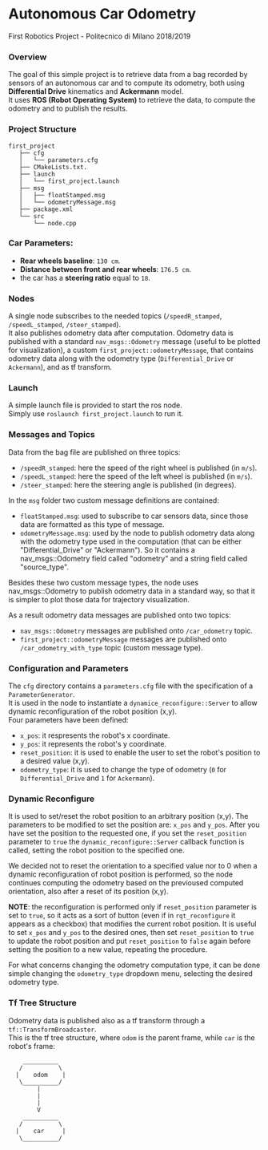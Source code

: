 # Autonomous Car Odometry 
First Robotics Project - Politecnico di Milano 2018/2019  
  
### Overview
The goal of this simple project is to retrieve data from a bag recorded by sensors of an autonomous car and to compute its odometry, both using **Differential Drive** kinematics and **Ackermann** model.  
It uses **ROS (Robot Operating System)** to retrieve the data, to compute the odometry and to publish the results.

### Project Structure
```
first_project  
   ├── cfg  
   │   └── parameters.cfg  
   ├── CMakeLists.txt. 
   ├── launch  
   │   └── first_project.launch  
   ├── msg  
   │   ├── floatStamped.msg  
   │   └── odometryMessage.msg  
   ├── package.xml  
   └── src  
       └── node.cpp  
```
### Car Parameters:
  * **Rear wheels baseline**: `130 cm`.
  * **Distance between front and rear wheels**: `176.5 cm`.
  * the car has a **steering ratio** equal to `18`.

### Nodes
A single node subscribes to the needed topics (`/speedR_stamped`, `/speedL_stamped`, `/steer_stamped`).  
It also publishes odometry data after computation. Odometry data is published with a standard `nav_msgs::Odometry` message (useful to be plotted for visualization), a custom `first_project::odometryMessage`, that contains odometry data along with the odometry type (`Differential_Drive` or `Ackermann`), and as tf transform.

### Launch
A simple launch file is provided to start the ros node.  
Simply use `roslaunch first_project.launch` to run it.

### Messages and Topics
Data from the bag file are published on three topics:
  * `/speedR_stamped`: here the speed of the right wheel is published (in `m/s`).
  * `/speedL_stamped`: here the speed of the left wheel is published (in `m/s`).
  * `/steer_stamped`: here the steering angle is published (in degrees).
  
In the `msg` folder two custom message definitions are contained:
  * `floatStamped.msg`: used to subscribe to car sensors data, since those data are formatted as this type of message.
  * `odometryMessage.msg`: used by the node to publish odometry data along with the odometry type used in the computation (that can be either "Differential_Drive" or "Ackermann"). So it contains a nav_msgs::Odometry field called "odometry" and a string field called "source_type".  
  
Besides these two custom message types, the node uses nav_msgs::Odometry to publish odometry data in a standard way, so that it is simpler to plot those data for trajectory visualization.  
  
As a result odometry data messages are published onto two topics:
  * `nav_msgs::Odometry` messages are published onto `/car_odometry` topic.
  * `first_project::odometryMessage` messages are published onto `/car_odometry_with_type` topic (custom message type).

### Configuration and Parameters
The `cfg` directory contains a `parameters.cfg` file with the specification of a `ParameterGenerator`.  
It is used in the node to instantiate a `dynamice_reconfigure::Server` to allow dynamic reconfiguration of the robot position (x,y).  
Four parameters have been defined:
  * `x_pos`: it respresents the robot's x coordinate.
  * `y_pos`: it represents the robot's y coordinate.
  * `reset_position`: it is used to enable the user to set the robot's position to a desired value (x,y).
  * `odometry_type`: it is used to change the type of odometry (`0` for `Differential_Drive` and `1` for `Ackermann`).

### Dynamic Reconfigure
It is used to set/reset the robot position to an arbitrary position (x,y). 
The parameters to be modified to set the position are: `x_pos` and `y_pos`. After you have set the position to the requested one, if you set the `reset_position` parameter to `true` the `dynamic_reconfigure::Server` callback function is called, setting the robot position to the specified one.  
  
We decided not to reset the orientation to a specified value nor to 0 when a dynamic reconfiguration of robot position is performed, so the node continues computing the odometry based on the previoused computed orientation, also after a reset of its position (x,y).  
  
**NOTE**: the reconfiguration is performed only if `reset_position` parameter is set to `true`, so it acts as a sort of button (even if in `rqt_reconfigure` it appears as a checkbox) that modifies the current robot position. It is useful to set `x_pos` and `y_pos` to the desired ones, then set `reset_position` to `true` to update the robot position and put `reset_position` to `false` again before setting the position to a new value, repeating the procedure.  
  
For what concerns changing the odometry computation type, it can be done simple changing the `odometry_type` dropdown menu,
selecting the desired odometry type.

### Tf Tree Structure
Odometry data is published also as a tf transform through a `tf::TransformBroadcaster`.  
This is the tf tree structure, where `odom` is the parent frame, while `car` is the robot's frame:  
```
    __________
   /          \
  |    odom    |
   \__________/
        |
        |
        |
        V
    __________
   /          \
  |    car     |
   \__________/
```
